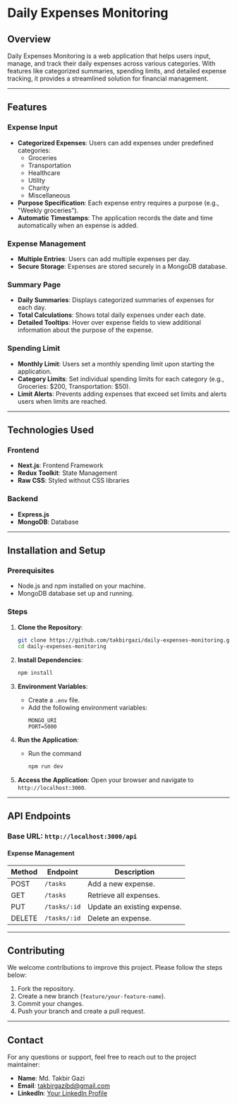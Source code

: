 # Daily Expenses Monitoring

## Overview
Daily Expenses Monitoring is a web application that helps users input, manage, and track their daily expenses across various categories. With features like categorized summaries, spending limits, and detailed expense tracking, it provides a streamlined solution for financial management.

---

## Features

### Expense Input
- **Categorized Expenses**: Users can add expenses under predefined categories:
  - Groceries
  - Transportation
  - Healthcare
  - Utility
  - Charity
  - Miscellaneous
- **Purpose Specification**: Each expense entry requires a purpose (e.g., "Weekly groceries").
- **Automatic Timestamps**: The application records the date and time automatically when an expense is added.

### Expense Management
- **Multiple Entries**: Users can add multiple expenses per day.
- **Secure Storage**: Expenses are stored securely in a MongoDB database.

### Summary Page
- **Daily Summaries**: Displays categorized summaries of expenses for each day.
- **Total Calculations**: Shows total daily expenses under each date.
- **Detailed Tooltips**: Hover over expense fields to view additional information about the purpose of the expense.

### Spending Limit
- **Monthly Limit**: Users set a monthly spending limit upon starting the application.
- **Category Limits**: Set individual spending limits for each category (e.g., Groceries: $200, Transportation: $50).
- **Limit Alerts**: Prevents adding expenses that exceed set limits and alerts users when limits are reached.

---

## Technologies Used

### Frontend
- **Next.js**: Frontend Framework
- **Redux Toolkit**: State Management
- **Raw CSS**: Styled without CSS libraries

### Backend
- **Express.js**
- **MongoDB**: Database

---

## Installation and Setup

### Prerequisites
- Node.js and npm installed on your machine.
- MongoDB database set up and running.

### Steps

1. **Clone the Repository**:
   ```bash
   git clone https://github.com/takbirgazi/daily-expenses-monitoring.git
   cd daily-expenses-monitoring
   ```

2. **Install Dependencies**:
   ```bash
   npm install
   ```

3. **Environment Variables**:
   - Create a `.env` file.
   - Add the following environment variables:
     ```env
     MONGO_URI
     PORT=5000
     ```

4. **Run the Application**:
   - Run the command 
     ```bash
     npm run dev
     ```

5. **Access the Application**:
   Open your browser and navigate to `http://localhost:3000`.

---

## API Endpoints

### Base URL: `http://localhost:3000/api`

#### Expense Management

| Method | Endpoint         | Description                 |
|--------|------------------|-----------------------------|
| POST   | `/tasks`         | Add a new expense.          |
| GET    | `/tasks`         | Retrieve all expenses.      |
| PUT    | `/tasks/:id`     | Update an existing expense. |
| DELETE | `/tasks/:id`     | Delete an expense.          |
 
---

## Contributing
We welcome contributions to improve this project. Please follow the steps below:
1. Fork the repository.
2. Create a new branch (`feature/your-feature-name`).
3. Commit your changes.
4. Push your branch and create a pull request.

---

## Contact
For any questions or support, feel free to reach out to the project maintainer:
- **Name**: Md. Takbir Gazi
- **Email**: takbirgazibd@gmail.com
- **LinkedIn**: [Your LinkedIn Profile](https://linkedin.com/in/takbirgazi)
